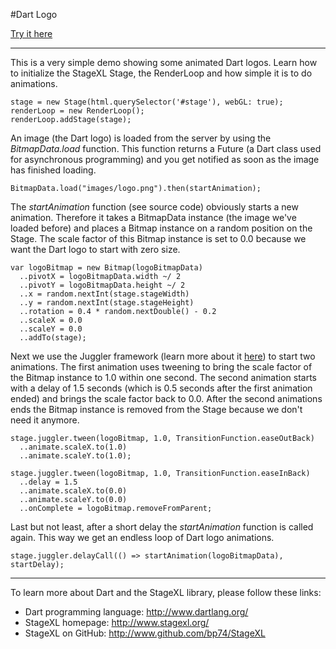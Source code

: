 #Dart Logo

[Try it here](http://www.stagexl.org/samples/dart_logo/ "StageXL DartLogo Sample")

---

This is a very simple demo showing some animated Dart logos. Learn how to
initialize the StageXL Stage, the RenderLoop and how simple it is to do
animations.

    stage = new Stage(html.querySelector('#stage'), webGL: true);
    renderLoop = new RenderLoop();
    renderLoop.addStage(stage);

An image (the Dart logo) is loaded from the server by using the
*BitmapData.load* function. This function returns a Future (a Dart class used
for asynchronous programming) and you get notified as soon as the image has
finished loading.

    BitmapData.load("images/logo.png").then(startAnimation);

The *startAnimation* function (see source code) obviously starts a new
animation. Therefore it takes a BitmapData instance (the image we've loaded
before) and places a Bitmap instance on a random position on the Stage. The
scale factor of this Bitmap instance is set to 0.0 because we want the Dart
logo to start with zero size.

    var logoBitmap = new Bitmap(logoBitmapData)
      ..pivotX = logoBitmapData.width ~/ 2
      ..pivotY = logoBitmapData.height ~/ 2
      ..x = random.nextInt(stage.stageWidth)
      ..y = random.nextInt(stage.stageHeight)
      ..rotation = 0.4 * random.nextDouble() - 0.2
      ..scaleX = 0.0
      ..scaleY = 0.0
      ..addTo(stage);

Next we use the Juggler framework (learn more about it
[here](http://www.stagexl.org/docs/wiki-articles.html?article=juggler "Juggler
Animation Framework")) to start two animations. The first animation uses
tweening to bring the scale factor of the Bitmap instance to 1.0 within one
second. The second animation starts with a delay of 1.5 seconds (which is 0.5
seconds after the first animation ended) and brings the scale factor back to
0.0. After the second animations ends the Bitmap instance is removed from the
Stage because we don't need it anymore.

    stage.juggler.tween(logoBitmap, 1.0, TransitionFunction.easeOutBack)
      ..animate.scaleX.to(1.0)
      ..animate.scaleY.to(1.0);

    stage.juggler.tween(logoBitmap, 1.0, TransitionFunction.easeInBack)
      ..delay = 1.5
      ..animate.scaleX.to(0.0)
      ..animate.scaleY.to(0.0)
      ..onComplete = logoBitmap.removeFromParent;

Last but not least, after a short delay the *startAnimation* function is called
again. This way we get an endless loop of Dart logo animations.

    stage.juggler.delayCall(() => startAnimation(logoBitmapData), startDelay);

---

To learn more about Dart and the StageXL library, please follow these links:

* Dart programming language: <http://www.dartlang.org/>
* StageXL homepage: <http://www.stagexl.org/>
* StageXL on GitHub: <http://www.github.com/bp74/StageXL>

